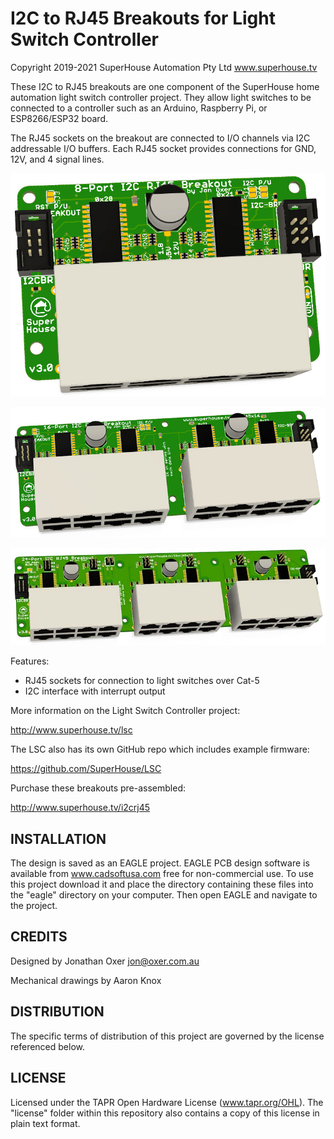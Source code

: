 I2C to RJ45 Breakouts for Light Switch Controller
=================================================

Copyright 2019-2021 SuperHouse Automation Pty Ltd  www.superhouse.tv

These I2C to RJ45 breakouts are one component of the SuperHouse home
automation light switch controller project. They allow light switches
to be connected to a controller such as an Arduino, Raspberry Pi,
or ESP8266/ESP32 board.

The RJ45 sockets on the breakout are connected to I/O channels via
I2C addressable I/O buffers. Each RJ45 socket provides connections for
GND, 12V, and 4 signal lines.

![8-port I2C RJ45 Breakout PCB](Images/I2CRJ45X8-v3_0-render.jpg)

![16-port I2C RJ45 Breakout PCB](Images/I2CRJ45X16-v3_0-render.jpg)

![24-port I2C RJ45 Breakout PCB](Images/I2CRJ45X24-v3_0-render.jpg)

Features:

 * RJ45 sockets for connection to light switches over Cat-5
 * I2C interface with interrupt output

More information on the Light Switch Controller project:

  http://www.superhouse.tv/lsc

The LSC also has its own GitHub repo which includes example firmware:

  https://github.com/SuperHouse/LSC

Purchase these breakouts pre-assembled:

  http://www.superhouse.tv/i2crj45

INSTALLATION
------------
The design is saved as an EAGLE project. EAGLE PCB design software is
available from www.cadsoftusa.com free for non-commercial use. To use
this project download it and place the directory containing these files
into the "eagle" directory on your computer. Then open EAGLE and
navigate to the project.


CREDITS
-------
Designed by Jonathan Oxer jon@oxer.com.au

Mechanical drawings by Aaron Knox

DISTRIBUTION
------------
The specific terms of distribution of this project are governed by the
license referenced below.


LICENSE
-------
Licensed under the TAPR Open Hardware License (www.tapr.org/OHL).
The "license" folder within this repository also contains a copy of
this license in plain text format.
